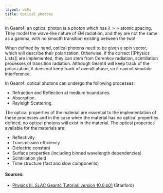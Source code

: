 ```yaml
---
layout: wiki
title: Optical photons
---
```

In Geant4, an optical photon is a photon which has $\lambda>>$ atomic spacing. They model the wave-like nature of EM radiation, and they are not the same as a gamma, with no smooth transition existing between the two!

When defined by hand, optical photons need to be given a spin vector, which will describe their polarization. Otherwise, if the correct [[Physics Lists]] are implemented, they can stem from Cerenkov radiation, scintillation processes of transition radiation. Although Geant4 will keep track of the polarization, it does not keep track of overall phase, so it cannot simulate interference.

In Geant4, optical photons can undergo the following processes:
- Refraction and Reflection at medium boundaries.
- Absorption.
- Rayleigh Scattering.

The optical properties of the material are essential to the implementation of these processes and in the case when the material has no optical properties defined, no optical photons will exist in the material. The optical properties available for the materials are:
- Reflectivity
- Transmission efficiency 
- Dielectric constant
- Surface properties (including binned wavelength dependencies)
- Scintillation yield
- Time structure (fast and slow components)


#### Sources:
- [Physics III. SLAC Geant4 Tutorial: version 10.0.p01](https://www.slac.stanford.edu/xorg/geant4/SLACTutorial14/PhysicsIII.pdf) (Stanford)